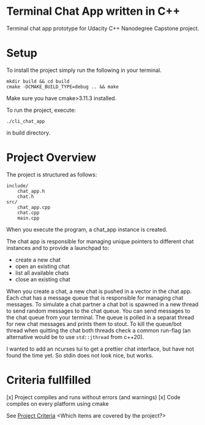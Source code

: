 # Terminal Chat App written in C++

Terminal chat app prototype for Udacity C++ Nanodegree Capstone project.

# Setup
To install the project simply run the following in your terminal.

```
mkdir build && cd build
cmake -DCMAKE_BUILD_TYPE=debug .. && make
```

Make sure you have cmake>3.11.3 installed.

To run the project, execute:
```
./cli_chat_app
```
in build directory.

# Project Overview
The project is structured as follows:
```
include/
    chat_app.h
    chat.h
src/
    chat_app.cpp
    chat.cpp
    main.cpp
```
When you execute the program, a chat_app instance is created.

The chat app is responsible for managing unique pointers to different chat instances and to provide a launchpad to:

- create a new chat
- open an existing chat
- list all available chats
- close an existing chat

When you create a chat, a new chat is pushed in a vector in the chat app. Each chat has a message queue that is responsible for managing chat messages. To simulate a chat partner a chat bot is spawned in a new thread to send random messages to the chat queue. You can send messages to the chat queue from your terminal. The queue is polled in a separat thread for new chat messages and prints them to stout. To kill the queue/bot thread when quitting the chat both threads check a common run-flag (an alternative would be to use `std::jthread` from c++20).

I wanted to add an ncurses tui to get a prettier chat interface, but have not found the time yet. So stdin does not look nice, but works.

# Criteria fullfilled

[x] Project compiles and runs without errors (and warnings)
[x] Code compiles on every platform using cmake

See [Project Criteria](https://review.udacity.com/#!/rubrics/2533/view)
<Which items are covered by the project?>

